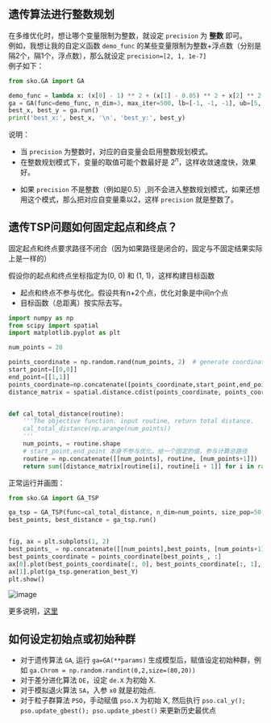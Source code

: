 
## 遗传算法进行整数规划

在多维优化时，想让哪个变量限制为整数，就设定 `precision` 为 **整数** 即可。  
例如，我想让我的自定义函数 `demo_func` 的某些变量限制为整数+浮点数（分别是隔2个，隔1个，浮点数），那么就设定 `precision=[2, 1, 1e-7]`  
例子如下：
```python
from sko.GA import GA

demo_func = lambda x: (x[0] - 1) ** 2 + (x[1] - 0.05) ** 2 + x[2] ** 2
ga = GA(func=demo_func, n_dim=3, max_iter=500, lb=[-1, -1, -1], ub=[5, 1, 1], precision=[2, 1, 1e-7])
best_x, best_y = ga.run()
print('best_x:', best_x, '\n', 'best_y:', best_y)
```

说明：
- 当 `precision` 为整数时，对应的自变量会启用整数规划模式。
- 在整数规划模式下，变量的取值可能个数最好是 $2^n$，这样收敛速度快，效果好。
<!-- - 在整数规划模式下，如果某个变量的取值可能个数不是 $2^n$，`GA` 会做这些事：
    1. 调整 `ub`，使得可能取值扩展成 $2^n$ 个
    2. 增加一个 **不等式约束** `constraint_ueq`，并使用罚函数法来处理
    3. 如果你的 **等式约束** `constraint_eq` 和 **不等式约束** `constraint_ueq` 已经很多了，更加推荐先手动做调整，以规避可能个数不是 $2^n$这种情况，毕竟太多的约束会影响性能。 -->
- 如果 `precision` 不是整数（例如是0.5）,则不会进入整数规划模式，如果还想用这个模式，那么把对应自变量乘以2，这样 `precision` 就是整数了。

## 遗传TSP问题如何固定起点和终点？
固定起点和终点要求路径不闭合（因为如果路径是闭合的，固定与不固定结果实际上是一样的）  

假设你的起点和终点坐标指定为(0, 0) 和 (1, 1)，这样构建目标函数
- 起点和终点不参与优化。假设共有n+2个点，优化对象是中间n个点
- 目标函数（总距离）按实际去写。


```python
import numpy as np
from scipy import spatial
import matplotlib.pyplot as plt

num_points = 20

points_coordinate = np.random.rand(num_points, 2)  # generate coordinate of points
start_point=[[0,0]]
end_point=[[1,1]]
points_coordinate=np.concatenate([points_coordinate,start_point,end_point])
distance_matrix = spatial.distance.cdist(points_coordinate, points_coordinate, metric='euclidean')


def cal_total_distance(routine):
    '''The objective function. input routine, return total distance.
    cal_total_distance(np.arange(num_points))
    '''
    num_points, = routine.shape
    # start_point,end_point 本身不参与优化。给一个固定的值，参与计算总路径
    routine = np.concatenate([[num_points], routine, [num_points+1]])
    return sum([distance_matrix[routine[i], routine[i + 1]] for i in range(num_points+2-1)])
```

正常运行并画图：
```python
from sko.GA import GA_TSP

ga_tsp = GA_TSP(func=cal_total_distance, n_dim=num_points, size_pop=50, max_iter=500, prob_mut=1)
best_points, best_distance = ga_tsp.run()


fig, ax = plt.subplots(1, 2)
best_points_ = np.concatenate([[num_points],best_points, [num_points+1]])
best_points_coordinate = points_coordinate[best_points_, :]
ax[0].plot(best_points_coordinate[:, 0], best_points_coordinate[:, 1], 'o-r')
ax[1].plot(ga_tsp.generation_best_Y)
plt.show()
```

![image](https://user-images.githubusercontent.com/19920283/83831463-0ac6a400-a71a-11ea-8692-beac5f465111.png)

更多说明，[这里](https://github.com/guofei9987/scikit-opt/issues/58)

## 如何设定初始点或初始种群

- 对于遗传算法 `GA`, 运行 `ga=GA(**params)` 生成模型后，赋值设定初始种群，例如 `ga.Chrom = np.random.randint(0,2,size=(80,20))`
- 对于差分进化算法 `DE`，设定 `de.X` 为初始 X.  
- 对于模拟退火算法 `SA`，入参 `x0` 就是初始点.
- 对于粒子群算法 `PSO`，手动赋值 `pso.X` 为初始 X, 然后执行 `pso.cal_y(); pso.update_gbest(); pso.update_pbest()` 来更新历史最优点
